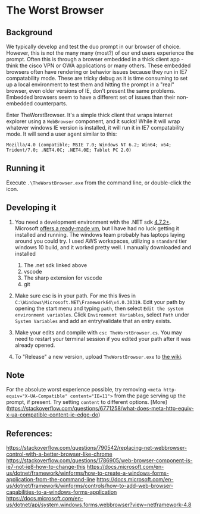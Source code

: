 # The Worst Browser

## Background
We typically develop and test the duo prompt in our browser of choice. However, this is not the many many (most?) of our end users experience the prompt. Often this is through a browser embedded in a thick client app - think the cisco VPN or OWA applications or many others. These embedded browsers often have rendering or behavior issues because they run in IE7 compatability mode. These are tricky debug as it is time consuming to set up a local environment to test them and hitting the prompt in a "real" browser, even older versions of IE, don't present the same problems. Embedded browsers seem to have a different set of issues than their non-embedded counterparts.

Enter TheWorstBrowser. It's a simple thick client that wraps internet explorer using a `WebBrowser` component, and it sucks! While it will wrap whatever windows IE version is installed, it will run it in IE7 compatability mode. It will send a user agent similar to this:

`Mozilla/4.0 (compatible; MSIE 7.0; Windows NT 6.2; Win64; x64; Trident/7.0; .NET4.0C; .NET4.0E; Tablet PC 2.0)`

## Running it
Execute `.\TheWorstBrowser.exe` from the command line, or double-click the icon.

## Developing it
1. You need a development environment with the .NET sdk [4.7.2+](https://dotnet.microsoft.com/download/dotnet-framework/net472). Microsoft [offers a ready-made vm](https://developer.microsoft.com/en-us/windows/downloads/virtual-machines/), but I have had no luck getting it installed and running. The windows team probably has laptops laying around you could try. I used AWS workspaces, utilizing a `standard` tier windows 10 build, and it worked pretty well. I manually downloaded and installed
    1. The .net sdk linked above
    2. vscode
    3. The sharp extension for vscode
    4. git

2. Make sure csc is in your path. For me this lives in `C:\Windows\Microsoft.NET\Framework64\v4.0.30319`. Edit your path by opening the start menu and typing `path`, then select `Edit the system environment variables`. Click `Environment Variables`, select `Path` under `System Variables` and add an entry/validate that an entry exists.

3. Make your edits and compile with `csc TheWorstBrowser.cs`. You may need to restart your terminal session if you edited your path after it was already opened.

4. To "Release" a new version, upload `TheWorstBrowser.exe` to [the wiki](https://wiki.duosec.org/display/dev/Embedded+Browsers).

## Note
For the absolute worst experience possible, try removing `<meta http-equiv="X-UA-Compatible" content="IE=11">` from the page serving up the prompt, if present. Try setting `content` to different options. [More] (https://stackoverflow.com/questions/6771258/what-does-meta-http-equiv-x-ua-compatible-content-ie-edge-do)

## References:
https://stackoverflow.com/questions/790542/replacing-net-webbrowser-control-with-a-better-browser-like-chrome
https://stackoverflow.com/questions/1786905/web-browser-component-is-ie7-not-ie8-how-to-change-this
https://docs.microsoft.com/en-us/dotnet/framework/winforms/how-to-create-a-windows-forms-application-from-the-command-line 
https://docs.microsoft.com/en-us/dotnet/framework/winforms/controls/how-to-add-web-browser-capabilities-to-a-windows-forms-application
https://docs.microsoft.com/en-us/dotnet/api/system.windows.forms.webbrowser?view=netframework-4.8